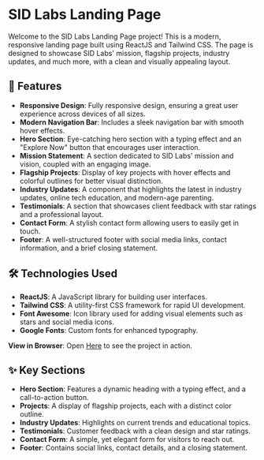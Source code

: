 # SID Labs Landing Page

Welcome to the SID Labs Landing Page project! This is a modern, responsive landing page built using ReactJS and Tailwind CSS. The page is designed to showcase SID Labs' mission, flagship projects, industry updates, and much more, with a clean and visually appealing layout.

## 🚀 Features

- **Responsive Design**: Fully responsive design, ensuring a great user experience across devices of all sizes.
- **Modern Navigation Bar**: Includes a sleek navigation bar with smooth hover effects.
- **Hero Section**: Eye-catching hero section with a typing effect and an "Explore Now" button that encourages user interaction.
- **Mission Statement**: A section dedicated to SID Labs' mission and vision, coupled with an engaging image.
- **Flagship Projects**: Display of key projects with hover effects and colorful outlines for better visual distinction.
- **Industry Updates**: A component that highlights the latest in industry updates, online tech education, and modern-age parenting.
- **Testimonials**: A section that showcases client feedback with star ratings and a professional layout.
- **Contact Form**: A stylish contact form allowing users to easily get in touch.
- **Footer**: A well-structured footer with social media links, contact information, and a brief closing statement.

## 🛠️ Technologies Used

- **ReactJS**: A JavaScript library for building user interfaces.
- **Tailwind CSS**: A utility-first CSS framework for rapid UI development.
- **Font Awesome**: Icon library used for adding visual elements such as stars and social media icons.
- **Google Fonts**: Custom fonts for enhanced typography.


 **View in Browser**:
   Open [Here](https://sidlabs-website-osho.vercel.app/) to see the project in action.

## ✨ Key Sections

- **Hero Section**: Features a dynamic heading with a typing effect, and a call-to-action button.
- **Projects**: A display of flagship projects, each with a distinct color outline.
- **Industry Updates**: Highlights on current trends and educational topics.
- **Testimonials**: Customer feedback with a clean design and star ratings.
- **Contact Form**: A simple, yet elegant form for visitors to reach out.
- **Footer**: Contains social links, contact details, and a closing statement.
